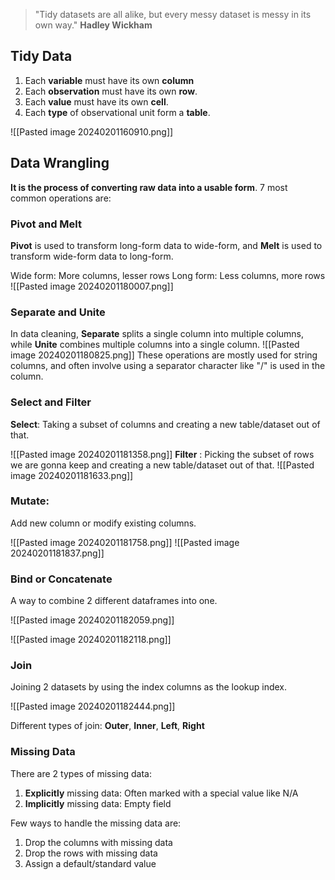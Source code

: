 ---
---

> "Tidy datasets are all alike, but every messy dataset is messy in its own way."
> **Hadley Wickham**


## Tidy Data

1. Each **variable** must have its own **column**
2. Each **observation** must have its own **row**.
3. Each **value** must have its own **cell**.
4. Each **type** of observational unit form a **table**.

 ![[Pasted image 20240201160910.png]]

## Data Wrangling

**It is the process of converting raw data into a usable form**. 
7 most common operations are: 

### Pivot and Melt

**Pivot** is used to transform long-form data to wide-form, and **Melt** is used to transform wide-form data to long-form.

Wide form: More columns, lesser rows
Long form: Less columns, more rows
![[Pasted image 20240201180007.png]]
### Separate and Unite

In data cleaning, **Separate** splits a single column into multiple columns, while **Unite** combines multiple columns into a single column.
![[Pasted image 20240201180825.png]]
These operations are mostly used for string columns, and often involve using a separator character like "/" is used in the column.

### Select and Filter

**Select**: Taking a subset of columns and creating a new table/dataset out of that.


![[Pasted image 20240201181358.png]]
**Filter** : Picking the subset of rows we are gonna keep and creating a new table/dataset out of that.
![[Pasted image 20240201181633.png]]

### Mutate:

Add new column or modify existing columns.

![[Pasted image 20240201181758.png]]
![[Pasted image 20240201181837.png]]

### Bind or Concatenate

A way to combine 2 different dataframes into one.

![[Pasted image 20240201182059.png]]

![[Pasted image 20240201182118.png]]

### Join

Joining 2 datasets by using the index columns as the lookup index. 

![[Pasted image 20240201182444.png]]

Different types of join: **Outer**, **Inner**, **Left**, **Right**

### Missing Data

There are 2 types of missing data: 

1. **Explicitly** missing data: Often marked with a special value like N/A
2. **Implicitly** missing data: Empty field

Few ways to handle the missing data are:
1. Drop the columns with missing data
2. Drop the rows with missing data
3. Assign a default/standard value







